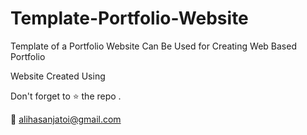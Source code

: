 # Template-Portfolio-Website

Template of a Portfolio Website Can Be Used for Creating Web Based Portfolio

Website Created Using 

Don't forget to :star: the repo .

:email: alihasanjatoi@gmail.com


